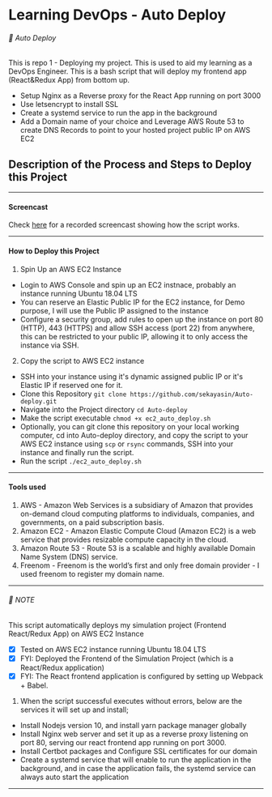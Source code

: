 # Learning DevOps  - Auto Deploy

###### :page_facing_up: Auto Deploy

This is repo 1 - Deploying my project. This is used to aid my learning as a DevOps Engineer. 
This is a bash script that will deploy my frontend app (React&Redux App) from bottom up.
- Setup Nginx as a Reverse proxy for the React App running on port 3000 
- Use letsencrypt to install SSL
- Create a systemd service to run the app in the background
- Add a Domain name of your choice and Leverage AWS Route 53 to create DNS Records to point to your hosted project public IP on AWS EC2

## Description of the Process and Steps to Deploy this Project

---
#### Screencast
Check [here](https://drive.google.com/open?id=1llrduFuoIlLlDgDxoGVwLmIIQNOAj8ET) for a recorded screencast showing how the script works.

---

#### How to Deploy this Project
1. Spin Up an AWS EC2 Instance
- Login to AWS Console and spin up an EC2 instnace, probably an instance running Ubuntu 18.04 LTS
- You can reserve an Elastic Public IP for the EC2 instance, for Demo purpose, I will use the Public IP assigned to the instance
- Configure a security group, add rules to open up the instance on port 80 (HTTP), 443 (HTTPS) and allow SSH access (port 22) from anywhere, this can be restricted to your public IP, allowing it to only access the instance via SSH.
2. Copy the script to AWS EC2 instance
- SSH into your instance using it's dynamic assigned public IP or it's Elastic IP if reserved one for it.
- Clone this Repository `git clone https://github.com/sekayasin/Auto-deploy.git`
- Navigate into the Project directory `cd Auto-deploy`
- Make the script executable `chmod +x ec2_auto_deploy.sh`
- Optionally, you can git clone this repository on your local working computer, cd into Auto-deploy directory, and copy the script to your AWS EC2 instance using `scp` or `rsync` commands, SSH into your instance and finally run the script.
- Run the script `./ec2_auto_deploy.sh`


---

#### Tools used
1. AWS   -   Amazon Web Services is a subsidiary of Amazon that provides on-demand cloud computing platforms to individuals, companies, and governments, on a paid subscription basis.
2. Amazon EC2  - Amazon Elastic Compute Cloud (Amazon EC2) is a web service that provides resizable compute capacity in the cloud. 
3. Amazon Route 53 - Route 53 is a scalable and highly available Domain Name System (DNS) service. 
4. Freenom -  Freenom is the world’s first and only free domain provider - I used freenom to register my domain name.
   
---

###### :microscope: NOTE

This script automatically deploys my simulation project (Frontend React/Redux App) on AWS EC2 Instance

- [x] Tested on AWS EC2 instance running Ubuntu 18.04 LTS
- [x] FYI: Deployed the Frontend of the Simulation Project (which is a React/Redux application)
- [x] FYI: The React frontend application is configured by setting up Webpack + Babel. 

1. When the script successful executes without errors, below are the services it will set up and install;
- Install Nodejs version 10, and install yarn package manager globally
- Install Nginx web server and set it up as a reverse proxy listening on port 80, serving our react frontend app running on port 3000.
- Install Certbot packages and Configure SSL certificates for our domain
- Create a systemd service that will enable to run the application in the background, and in case the application fails, the systemd service can always auto start the application
 
---
